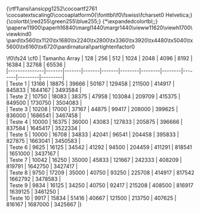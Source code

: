 {\rtf1\ansi\ansicpg1252\cocoartf2761
\cocoatextscaling0\cocoaplatform0{\fonttbl\f0\fswiss\fcharset0 Helvetica;}
{\colortbl;\red255\green255\blue255;}
{\*\expandedcolortbl;;}
\paperw11900\paperh16840\margl1440\margr1440\vieww11620\viewh1700\viewkind0
\pard\tx560\tx1120\tx1680\tx2240\tx2800\tx3360\tx3920\tx4480\tx5040\tx5600\tx6160\tx6720\pardirnatural\partightenfactor0

\f0\fs24 \cf0 
| Tamanho Array | 128   | 256   | 512   | 1024  | 2048   | 4096   | 8192   | 16384  | 32768   | 65536   |\
|---------------|-------|-------|-------|-------|--------|--------|--------|--------|---------|---------|\
| Teste 1       | 13166 | 18875 | 39666 | 50167 | 129458 | 211500 | 414917 | 845833 | 1644167 | 3493584 |\
| Teste 2       | 10750 | 18083 | 38375 | 47958 | 103084 | 209709 | 415375 | 849500 | 1730750 | 3504083 |\
| Teste 3       | 10208 | 17000 | 37167 | 44875 | 99417  | 208000 | 399625 | 836000 | 1686541 | 3467458 |\
| Teste 4       | 10000 | 16375 | 36000 | 43083 | 127833 | 205875 | 396666 | 837584 | 1645417 | 3522334 |\
| Teste 5       | 10000 | 16708 | 34833 | 42041 | 96541  | 204458 | 395833 | 827875 | 1663041 | 3450583 |\
| Teste 6       | 9625  | 16125 | 34542 | 41292 | 94500  | 204459 | 411291 | 818541 | 1651000 | 3437167 |\
| Teste 7       | 10042 | 16250 | 35000 | 45833 | 121667 | 242333 | 408209 | 819791 | 1642750 | 3427417 |\
| Teste 8       | 9750  | 17209 | 35000 | 40750 | 93250  | 225708 | 414917 | 817542 | 1662792 | 3478583 |\
| Teste 9       | 9834  | 16125 | 34250 | 40750 | 92417  | 215208 | 408500 | 816917 | 1639125 | 3461250 |\
| Teste 10      | 9917  | 15834 | 51416 | 40667 | 121500 | 213750 | 407625 | 816167 | 1687000 | 3425667 |}
